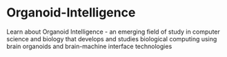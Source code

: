 # Organoid-Intelligence
Learn about Organoid Intelligence - an emerging field of study in computer science and biology that develops and studies biological computing using brain organoids and brain-machine interface technologies
